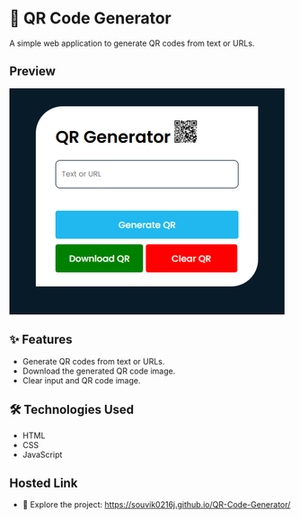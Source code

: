 # 📱 QR Code Generator

A simple web application to generate QR codes from text or URLs.
## Preview
![App Screenshot](assets/SS_project.png)
## ✨ Features

- Generate QR codes from text or URLs.
- Download the generated QR code image.
- Clear input and QR code image.

## 🛠️ Technologies Used

- HTML
- CSS
- JavaScript
## Hosted Link
- 🔗 Explore the project: https://souvik0216j.github.io/QR-Code-Generator/
